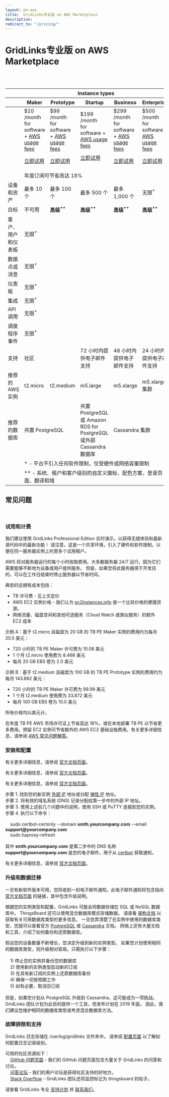 ```yaml
---
layout: pe-aws
title:  GridLinks专业版 on AWS Marketplace
description: 
redirect_to: "/pricing/"
---
```


#  GridLinks专业版 on AWS Marketplace

<br>
<br>
<div id="pe-aws-pricing">
    <table>
        <thead>
            <tr>
                <th></th>
                <th colspan="5"><div class="instance-type-header">Instance types</div></th>
            </tr>
            <tr>
                <th></th>
                <th class="bottom-shadow"><div class="instance-type-header">Maker</div></th>
                <th class="bottom-shadow"><div class="instance-type-header">Prototype</div></th>
                <th class="bottom-shadow"><div class="instance-type-header">Startup</div></th>
                <th class="bottom-shadow"><div class="instance-type-header">Business</div></th>
                <th class="bottom-shadow"><div class="instance-type-header">Enterprise</div></th>
            </tr>
        </thead>
        <tbody>
            <tr class="price">
                <td></td>
                <td>
                    <div class="price-cell">
                        <div class="price">$10</div>
                        <div>/month</div>
                        <div class="price-desc">for software + <a href="javascript:void(0);" onClick="openAwsFaqNode('what-is-the-total-cost-of-ownership-tco-for-my-tb-pe-instance')">AWS usage fees</a></div>
                        <p><a href="/products/thingsboard-pe/install/aws/?instance=maker" class="button">立即试用</a></p>
                    </div>
                </td>
                <td>
                    <div class="price-cell">
                        <div class="price">$99</div>
                        <div>/month</div>
                        <div class="price-desc">for software + <a href="javascript:void(0);" onClick="openAwsFaqNode('what-is-the-total-cost-of-ownership-tco-for-my-tb-pe-instance')">AWS usage fees</a></div>
                        <p><a href="/products/thingsboard-pe/install/aws/?instance=prototype" class="button">立即试用</a></p>
                    </div>
                </td>
                <td>
                    <div class="price-cell">
                        <div class="price">$199</div>
                        <div>/month</div>
                        <div class="price-desc">for software + <a href="javascript:void(0);" onClick="openAwsFaqNode('what-is-the-total-cost-of-ownership-tco-for-my-tb-pe-instance')">AWS usage fees</a></div>
                        <p><a href="/products/thingsboard-pe/install/aws/?instance=startup" class="button">立即试用</a></p>
                    </div>
                </td>
                <td>
                    <div class="price-cell">
                        <div class="price">$299</div>
                        <div>/month</div>
                        <div class="price-desc">for software + <a href="javascript:void(0);" onClick="openAwsFaqNode('what-is-the-total-cost-of-ownership-tco-for-my-tb-pe-instance')">AWS usage fees</a></div>
                        <p><a href="/products/thingsboard-pe/install/aws/?instance=business" class="button">立即试用</a></p>           
                    </div>
                </td>
                <td>
                    <div class="price-cell">
                        <div class="price">$500</div>
                        <div>/month</div>
                        <div class="price-desc">for software + <a href="javascript:void(0);" onClick="openAwsFaqNode('what-is-the-total-cost-of-ownership-tco-for-my-tb-pe-instance')">AWS usage fees</a></div>
                        <p><a href="/products/thingsboard-pe/install/aws/?instance=enterprise" class="button">立即试用</a></p>
                    </div>
                </td>
            </tr>
            <tr class="yearly-sub">
                <td></td>
                <td colspan="5"><div class="yearly-sub-cell">年度订阅可节省高达 18%</div></td>
            </tr>
            <tr>
                <td>设备和资产</td>
                <td>最多 10 个</td>
                <td>最多 100 个</td>
                <td>最多 500 个</td>
                <td>最多 1,000 个</td>
                <td>无限<sup>*</sup></td>
            </tr>
            <tr>
                <td>白标</td>
                <td>不可用</td>
                <td><b>高级<sup>**</sup></b></td>
                <td><b>高级<sup>**</sup></b></td>
                <td><b>高级<sup>**</sup></b></td>
                <td><b>高级<sup>**</sup></b></td>
            </tr>            
            <tr>
                <td>客户、用户和仪表板</td>
                <td colspan="5">无限<sup>*</sup></td>
            </tr>
            <tr>
                <td>数据点或消息</td>
                <td colspan="5">无限<sup>*</sup></td>
            </tr>
            <tr>
                <td>仪表板</td>
                <td colspan="5">无限<sup>*</sup></td>            
            </tr>
            <tr>
                <td>集成</td>
                <td colspan="5">无限<sup>*</sup></td>
            </tr>
            <tr>
                <td>API 调用</td>
                <td colspan="5">无限<sup>*</sup></td>
            </tr>
            <tr>
                <td>调度程序事件</td>
                <td colspan="5">无限<sup>*</sup></td>
            </tr>
            <tr>
                <td>支持</td>
                <td colspan="2">社区</td>
                <td>72 小时内提供电子邮件支持</td>
                <td>48 小时内提供电子邮件支持</td>
                <td>24 小时内提供电子邮件支持</td>
            </tr>
            <tr>
                <td>推荐的 AWS 实例</td>
                <td>t2.micro</td>
                <td>t2.medium</td>
                <td>m5.large</td>
                <td>m5.xlarge</td>
                <td>m5.xlarge 集群</td>
            </tr>
            <tr>
                <td>推荐的数据库</td>
                <td colspan="2">共置 PostgreSQL</td>
                <td>共置 PostgreSQL 或 Amazon RDS for PostgreSQL 或外部 Cassandra 数据库</td>
                <td colspan="2">Cassandra 集群</td>
            </tr>
            <tr>
                <td></td>
                <td class="note" colspan="5">* - 平台不引入任何软件限制，仅受硬件或网络容量限制</td>
            </tr>
            <tr>
                <td></td>
                <td class="note" colspan="5">** - 系统、租户和客户级别的自定义徽标、配色方案、登录页面、翻译和域</td>
            </tr>
        </tbody>
    </table>
    <div class="bottom-background"></div>
</div>

## 常见问题

<br>

<div class="pi-accordion">
    <h3 id="trial--billing">试用和计费</h3>    
    <div class="item" data-tag="h4" data-item-id="what-does-free-trial-mean" data-title="如何启用免费试用？">
        <div class="container">
            <p>
                我们建议使用 GridLinks Professional Edition 实时演示，以获得无缝体验和最新源代码中的最新功能！
                请注意，这是一个共享环境，引入了硬件和软件限制，以便在同一服务器实例上托管多个试用租户。  
            </p>    
        </div>    
    </div>
    <div class="item" data-tag="h4" data-item-id="what-does-hourly-charges-mean" data-title="“按小时计费”是什么意思？">
        <div class="container">
            <p>
                AWS 将对服务器运行的每个小时收取费用。大多数服务器 24/7 运行，因为它们需要能够不断地为设备或用户提供服务。
                但是，如果您将此服务器用于开发目的，可以在工作日结束时停止服务器以节省时间。
            </p>    
        </div>    
    </div>
    <div class="item" data-tag="h4" data-item-id="what-is-the-total-cost-of-ownership-tco-for-my-tb-pe-instance" data-title="我的 TB PE 实例的总拥有成本 (TCO) 是多少？">
        <div class="container">
            <p>典型的总拥有成本包括：</p>
            <ul>
                <li>TB 许可费 - 见上文定价</li>
                <li>AWS EC2 实例价格 - 我们认为 <a href="https://www.ec2instances.info/">ec2instances.info</a> 是一个比较价格的便捷资源。</li>
                <li>网络流量、磁盘空间和其他可选服务（Cloud Watch 或类似服务）的额外 EC2 成本</li>
            </ul>            
            <p>示例 A：基于 t2.micro 且磁盘为 20 GB 的 TB PE Maker 实例的费用约为每月 20.5 美元：</p>            
            <ul>
                <li>720 小时的 TB PE Maker 许可费为 10.08 美元</li>
                <li>1 个月 t2.micro 使用费为 8.468 美元</li>
                <li>每月 20 GB EBS 卷为 2.0 美元</li>
            </ul>             
            <p>示例 B：基于 t2.medium 且磁盘为 100 GB 的 TB PE Prototype 实例的费用约为每月 143.862 美元：</p>            
            <ul>
                <li>720 小时的 TB PE Maker 许可费为 99.99 美元</li>
                <li>1 个月 t2.medium 使用费为 33.872 美元</li>
                <li>每月 100 GB EBS 卷为 10.0 美元</li>
            </ul>
            <p>所有价格均以美元计。</p>
        </div>    
    </div>
    <div class="item" data-tag="h4" data-item-id="what-saving-options-are-available" data-title="有哪些节省选项？">
        <div class="container">
            <p>
                在年度 TB PE AWS 市场许可证上节省高达 18%，或在本地部署 TB PE 以节省更多费用。预留 EC2 实例可节省额外的 AWS EC2 基础设施费用。有关更多详细信息，请参阅 <a href="https://aws.amazon.com/marketplace/help/buyer-annual-subscription">AWS 常见问题解答</a>。
            </p>    
        </div>    
    </div>
    <h3 id="installation--configuration">安装和配置</h3>
    <div class="item" data-tag="h4" data-item-id="how-do-i-install-tb-pe-on-aws" data-title="如何在 AWS 市场上安装 TB PE？">
        <div class="container">
            <p>
                有关更多详细信息，请参阅 <a href="/docs/user-guide/install/pe/aws-marketplace/">官方文档页面</a>。
            </p>    
        </div>    
    </div>
    <div class="item" data-tag="h4" data-item-id="how-do-i-ssh-tb-pe-on-aws" data-title="如何使用 SSH 连接到我的新 TB PE 实例？">
        <div class="container">
            <p>
                有关更多详细信息，请参阅 <a href="https://docs.aws.amazon.com/AWSEC2/latest/UserGuide/AccessingInstancesLinux.html">官方文档页面</a>。
            </p>    
        </div>    
    </div>
    <div class="item" data-tag="h4" data-item-id="how-do-i-putty-tb-pe-on-aws" data-title="如何使用 PuTTY 连接到我的新 TB PE 实例？">
        <div class="container">
            <p>
                有关更多详细信息，请参阅 <a href="https://docs.aws.amazon.com/AWSEC2/latest/UserGuide/putty.html">官方文档页面</a>。
            </p>    
        </div>    
    </div>            
    <div class="item" data-tag="h4" data-item-id="how-do-i-https-tb-pe-on-aws" data-title="如何启用 HTTPS？">
        <div class="container">
            <p>
                步骤 1. 找到您的新实例 <a href="https://docs.aws.amazon.com/AWSEC2/latest/UserGuide/using-instance-addressing.html#concepts-public-addresses">外部 IP</a> 地址或分配 <a href="https://docs.aws.amazon.com/AWSEC2/latest/UserGuide/elastic-ip-addresses-eip.html">弹性 IP</a> 地址。<br>
                步骤 2. 将有效的域名系统 (DNS) 记录分配给第一步中的外部 IP 地址。<br>
                步骤 3. 使用上述前几个问题中的说明，使用 SSH 或 PuTTY 连接到您的实例。<br>
                步骤 4. 执行以下命令：<br><br>
                &nbsp;&nbsp;&nbsp;&nbsp;sudo certbot-certonly --domain <b>smth.yourcompany.com</b> --email <b>support@yourcompany.com</b><br>
                &nbsp;&nbsp;&nbsp;&nbsp;sudo haproxy-refresh<br><br>
                其中 <b>smth.yourcompany.com</b> 是第二步中的 DNS 名称<br>
                <b>support@yourcompany.com</b> 是您的电子邮件，用于从 <a href="https://certbot.eff.org/">certbot</a> 获取通知。   
            </p>    
        </div>    
    </div>
    <div class="item" data-tag="h4" data-item-id="how-do-i-configure-tb-pe-on-aws" data-title="如何配置我的 TB PE 实例？">
        <div class="container">
            <p>
                有关更多详细信息，请参阅 <a href="/docs/user-guide/install/config/">官方文档页面</a>。
            </p>    
        </div>    
    </div>    
    <h3 id="upgrades--data migration">升级和数据迁移</h3>
    <div class="item" data-tag="h4" data-item-id="how-do-i-upgrade-tb" data-title="如何为我的 TB PE 实例获取软件更新？">
        <div class="container">
            <p>
                一旦有新软件版本可用，您将收到一封电子邮件通知。此电子邮件通知将包含指向 <a href="/docs/user-guide/install/aws-marketplace-pe-upgrade/">官方文档页面</a> 的链接，其中包含升级说明。
            </p>    
        </div>    
    </div>
    <div class="item" data-tag="h4" data-item-id="how-do-i-backup-db" data-title="如何备份我的数据库？">
        <div class="container">
            <p>
                根据您的实例类型和配置，GridLinks 可能会将数据存储在 SQL 或 NoSQL 数据库中。
                ThingsBoard 还可以使用混合数据库模式存储数据。
                请查看 <a href="/docs/reference/#sql-vs-nosql-vs-hybrid-database-approach">架构文档</a> 以获取有关可用数据库类型的更多信息。
                一旦您弄清楚了在实例中使用的数据库类型，您就可以查看官方 <a href="https://www.postgresql.org/docs/9.1/backup.html">PostgreSQL</a> 或 <a href="https://docs.datastax.com/en/cassandra/3.0/cassandra/operations/opsBackupRestore.html">Cassandra</a> 文档。
                网络上还有大量文档和工具，介绍了如何备份和还原数据库。  
            </p>    
        </div>    
    </div>
    <div class="item" data-tag="h4" data-item-id="how-do-i-upgrade-instance-type" data-title="如何升级我的实例类型？">
        <div class="container">
            <p>
                假设您的设备数量不断增长，您决定升级到新的实例类型。
                如果您计划使用相同的数据库类型，则升级相对容易。只需执行以下步骤：<br><br>
                &nbsp;&nbsp;&nbsp;&nbsp;1) 停止您的实例并备份您的数据库<br>
                &nbsp;&nbsp;&nbsp;&nbsp;2) 使用新的实例类型启动新的订阅<br>
                &nbsp;&nbsp;&nbsp;&nbsp;3) 在具有新订阅的实例上还原数据库备份<br>
                &nbsp;&nbsp;&nbsp;&nbsp;4) 确保一切按预期工作<br>
                &nbsp;&nbsp;&nbsp;&nbsp;5) 如有必要，取消旧订阅<br><br>
                但是，如果您计划从 PostgreSQL 升级到 Cassandra，这可能成为一项挑战。
                GridLinks 团队计划为此目的提供一个工具，但发布计划在 2019 年底。
                因此，我们建议您维护相同的数据库类型或考虑混合数据库方法。  
            </p>    
        </div>    
    </div>                    
    <h3 id="troubleshooting--support">故障排除和支持</h3>
    <div class="item" data-tag="h4" data-item-id="how-do-i-find-logs-tb" data-title="我的 GridLinks 实例日志在哪里？">
        <div class="container">
            <p>
                GridLinks 日志存储在 <i>/var/log/gridlinks</i> 文件夹中。
                请参阅 <a href="/docs/user-guide/install/config/#logging">配置页面</a> 以了解如何配置日志记录级别。
            </p>    
        </div>    
    </div>
    <div class="item" data-tag="h4" data-item-id="how-do-i-get-free-help-tb" data-title="如何从社区获得帮助？">
        <div class="container">
            <p>
                可用的社区资源如下：<br>
                &nbsp;&nbsp;&nbsp;&nbsp;<a href="https://github.com/thingsboard/thingsboard/issues">GitHub 问题页面</a> - 我们的 GitHub 问题页面包含大量关于 GridLinks 的问答和讨论。<br>
                &nbsp;&nbsp;&nbsp;&nbsp;<a href="https://groups.google.com/forum/#!forum/thingsboard">问答论坛</a> - 我们的用户论坛是获得社区支持的好地方。<br>
                &nbsp;&nbsp;&nbsp;&nbsp;<a href="https://stackoverflow.com/questions/tagged/thingsboard">Stack Overflow</a> - GridLinks 团队还将监控标记为 thingsboard 的帖子。 
            </p>    
        </div>    
    </div>
    <div class="item" data-tag="h4" data-item-id="how-do-i-get-free-help-tb" data-title="如何获得专业支持？">
        <div class="container">
            <p>
                请查看 GridLinks 专业 <a href="/docs/services/support/">支持计划</a> 并 <a href="/docs/contact-us/">联系我们</a>。
            </p>    
        </div>    
    </div>                            
</div>